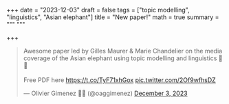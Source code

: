 +++
date = "2023-12-03"
draft = false
tags = ["topic modelling", "linguistics", "Asian elephant"]
title = "New paper!"
math = true
summary = """
"""

+++

<blockquote class="twitter-tweet"><p lang="en" dir="ltr">Awesome paper led by Gilles Maurer &amp; Marie Chandelier on the media coverage of the Asian elephant using topic modelling and linguistics 🐘📰<br><br>Free PDF here <a href="https://t.co/TyF71xhGox">https://t.co/TyF71xhGox</a> <a href="https://t.co/2Of9wfhsDZ">pic.twitter.com/2Of9wfhsDZ</a></p>&mdash; Olivier Gimenez 🖖🦦 (@oaggimenez) <a href="https://twitter.com/oaggimenez/status/1731391995870916759?ref_src=twsrc%5Etfw">December 3, 2023</a></blockquote> <script async src="https://platform.twitter.com/widgets.js" charset="utf-8"></script>
